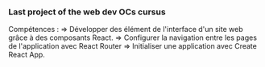 ### Last project of the web dev OCs cursus

Compétences :
=> Développer des élément de l'interface d'un site web grâce à des composants React.
=> Configurer la navigation entre les pages de l'application avec React Router
=> Initialiser une application avec Create React App.
